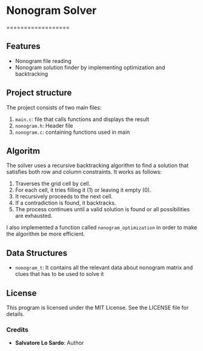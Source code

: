 # Nonogram Solver
==================

## Features

* Nonogram file reading
* Nonogram solution finder by implementing optimization and backtracking

## Project structure

The project consists of two main files:
1. `main.c`: file that calls functions and displays the result
2. `nonogram.h`: Header file
3. `nonogram.c`: containing functions used in main

## Algoritm

The solver uses a recursive backtracking algorithm to find a solution that satisfies both row and column constraints. It works as follows:

1. Traverses the grid cell by cell.
2. For each cell, it tries filling it (1) or leaving it empty (0).
3. It recursively proceeds to the next cell.
4. If a contradiction is found, it backtracks.
5. The process continues until a valid solution is found or all possibilities are exhausted.

I also implemented a function called `nonogram_optimization` in order to make the algorithm be more efficient.

## Data Structures

* `nonogram_t`: It contains all the relevant data about nonogram matrix and clues that has to be used to solve it

## License
This program is licensed under the MIT License. See the LICENSE file for details.

### Credits

* **Salvatore Lo Sardo**: Author